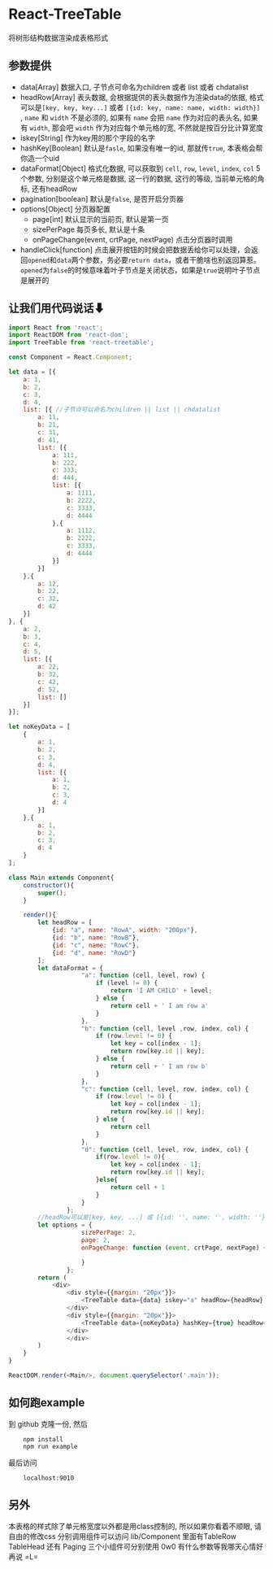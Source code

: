# React-TreeTable
将树形结构数据渲染成表格形式

## 参数提供
* data[Array]   数据入口, 子节点可命名为children 或者 list 或者 chdatalist
* headRow[Array]   表头数据, 会根据提供的表头数据作为渲染data的依据, 格式可以是`[key, key, key...]` 或者 `[{id: key, name: name, width: width}] `, `name` 和 `width` 不是必须的, 如果有 `name` 会把 `name` 作为对应的表头名, 如果有 `width`, 那会吧 `width` 作为对应每个单元格的宽, 不然就是按百分比计算宽度
* iskey[String]   作为key用的那个字段的名字
* hashKey[Boolean]   默认是`fasle`, 如果没有唯一的id, 那就传`true`, 本表格会帮你造一个uid
* dataFormat[Object]   格式化数据, 可以获取到 `cell`, `row`, `level`, `index`, `col` 5个参数, 分别是这个单元格是数据, 这一行的数据, 这行的等级, 当前单元格的角标, 还有headRow
* pagination[boolean] 默认是`false`, 是否开启分页器
* options[Object] 分页器配置
    * page[int] 默认显示的当前页, 默认是第一页
    * sizePerPage 每页多长, 默认是十条
    * onPageChange(event, crtPage, nextPage) 点击分页器时调用
* handleClick[function] 点击展开按钮的时候会把数据丢给你可以处理，会返回`opened`和`data`两个参数，务必要`return data`，或者干脆啥也别返回算惹。`opened`为`false`的时候意味着叶子节点是关闭状态，如果是`true`说明叶子节点是展开的

## 让我们用代码说话⬇
```javascript
import React from 'react';
import ReactDOM from 'react-dom';
import TreeTable from 'react-treetable';

const Component = React.Component;

let data = [{
    a: 1,
    b: 2,
    c: 3,
    d: 4,
    list: [{ //子节点可以命名为children || list || chdatalist
        a: 11,
        b: 21,
        c: 31,
        d: 41,
        list: [{
            a: 111,
            b: 222,
            c: 333,
            d: 444,
            list: [{
                a: 1111,
                b: 2222,
                c: 3333,
                d: 4444
            },{
                a: 1112,
                b: 2222,
                c: 3333,
                d: 4444
            }]
        }]
    },{
        a: 12,
        b: 22,
        c: 32,
        d: 42
    }]
}, {
    a: 2,
    b: 3,
    c: 4,
    d: 5,
    list: [{
        a: 22,
        b: 32,
        c: 42,
        d: 52,
        list: []
    }]
}];

let noKeyData = [
    {
        a: 1,
        b: 2,
        c: 3,
        d: 4,
        list: [{
            a: 1,
            b: 2,
            c: 3,
            d: 4
        }]
    },{
        a: 1,
        b: 2,
        c: 3,
        d: 4
    }
];

class Main extends Component{
    constructor(){
        super();
    }

    render(){
        let headRow = [
            {id: "a", name: "RowA", width: "200px"},
            {id: "b", name: "RowB"},
            {id: "c", name: "RowC"},
            {id: "d", name: "RowD"}
        ];
        let dataFormat = {
                    "a": function (cell, level, row) {
                        if (level != 0) {
                            return 'I AM CHILD' + level;
                        } else {
                            return cell + ' I am row a'
                        }
                    },
                    "b": function (cell, level ,row, index, col) {
                        if (row.level != 0) {
                            let key = col[index - 1];
                            return row[key.id || key];
                        } else {
                            return cell + ' I am row b'
                        }
                    },
                    "c": function (cell, level, row, index, col) {
                        if (row.level != 0) {
                            let key = col[index - 1];
                            return row[key.id || key];
                        } else {
                            return cell
                        }
                    },
                    "d": function (cell, level, row, index, col) {
                        if(row.level != 0){
                            let key = col[index - 1];
                            return row[key.id || key];
                        }else{
                            return cell + 1
                        }
                    }
                };
        //headRow可以是[key, key, ...] 或 [{id: '', name: '', width: ''}, ...]形式, name 和 width 不是必须
        let options = {
                    sizePerPage: 2,
                    page: 2,
                    onPageChange: function (event, crtPage, nextPage) {

                    }
                };
        return (
            <div>
                <div style={{margin: "20px"}}>
                    <TreeTable data={data} iskey="a" headRow={headRow} dataFormat={dataFormat}/>
                </div>
                <div style={{margin: "20px"}}>
                    <TreeTable data={noKeyData} hashKey={true} headRow={headRow} pagination={true} options={options}/>
                </div>
                </div>
        )
    }
}

ReactDOM.render(<Main/>, document.querySelector('.main'));

```

## 如何跑example
到 github 克隆一份, 然后

```
    npm install
    npm run example
```

最后访问
```
    localhost:9010
```

## 另外
本表格的样式除了单元格宽度以外都是用class控制的, 所以如果你看着不顺眼, 请自由的修改css
分别调用组件可以访问 lib/Component 里面有TableRow TableHead 还有 Paging 三个小组件可分别使用 0w0 有什么参数等我哪天心情好再说 =L=
